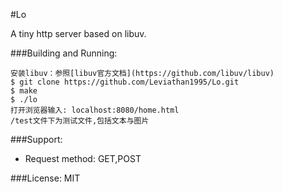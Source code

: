 #Lo

A tiny http server based on libuv.

###Building and Running:

    安装libuv：参照[libuv官方文档](https://github.com/libuv/libuv)
    $ git clone https://github.com/Leviathan1995/Lo.git
    $ make
    $ ./lo
    打开浏览器输入: localhost:8080/home.html
    /test文件下为测试文件,包括文本与图片


###Support:
* Request method: GET,POST


###License:
MIT

